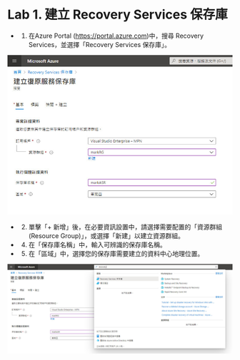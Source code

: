 # Lab 1. 建立 Recovery Services 保存庫

- 1. 在Azure Portal (https://portal.azure.com)中，搜尋 Recovery Services，並選擇「Recovery Services 保存庫」。

![GITHUB](https://github.com/MarkChang-Core/ASR-VMWare/blob/main/Image/lab1-1.jpg)

- 2. 單擊「+ 新增」後，在必要資訊設置中，請選擇需要配置的「資源群組(Resource Group)」，或選擇「新建」以建立資源群組。

- 4. 在「保存庫名稱」中，輸入可辨識的保存庫名稱。

- 5. 在「區域」中，選擇您的保存庫需要建立的資料中心地理位置。

![GITHUB](https://github.com/MarkChang-Core/ASR-VMWare/blob/main/Image/lab1-2.jpg)
